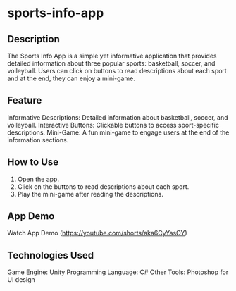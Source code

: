 # sports-info-app

## Description
The Sports Info App is a simple yet informative application that provides detailed information about three popular sports: basketball, soccer, and volleyball. Users can click on buttons to read descriptions about each sport and at the end, they can enjoy a mini-game.

## Feature
Informative Descriptions: Detailed information about basketball, soccer, and volleyball.
Interactive Buttons: Clickable buttons to access sport-specific descriptions.
Mini-Game: A fun mini-game to engage users at the end of the information sections.

## How to Use
1. Open the app.
2. Click on the buttons to read descriptions about each sport.
3. Play the mini-game after reading the descriptions.

## App Demo
Watch App Demo (https://youtube.com/shorts/aka6CyYasOY)

## Technologies Used
Game Engine: Unity
Programming Language: C#
Other Tools: Photoshop for UI design
